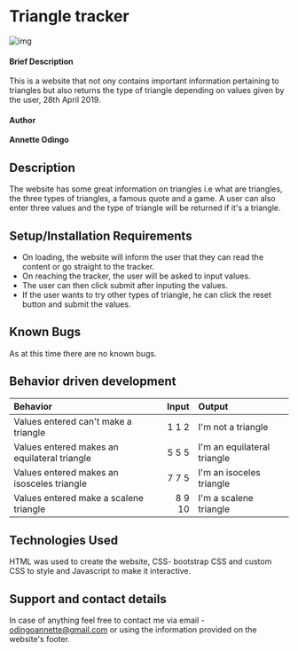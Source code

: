# Triangle tracker
![img](https://user-images.githubusercontent.com/26204799/56869361-77944880-6a08-11e9-963c-23eef8981ccc.jpg)
#### Brief Description
This is a website that not ony contains important information pertaining to triangles but also returns the type of triangle depending on values given by the user, 28th April 2019.
#### Author
**Annette Odingo**
## Description
The website has some great information on triangles i.e what are triangles, the three types of triangles, a famous quote and a game. A user can also enter three values and the type of triangle will be returned if it's a triangle.
## Setup/Installation Requirements
* On loading, the website will inform the user that they can read the content or go straight to the tracker. 
* On reaching the tracker, the user will be asked to input values.
* The user can then click submit after inputing the values.
* If the user wants to try other types of triangle, he can click the reset button and submit the values.
## Known Bugs
As at this time there are no known bugs.
## Behavior driven development
|Behavior|Input|Output|
|:-------|-----:|:------|
|Values entered can't make a triangle| 1 1 2 | I'm not a triangle|
|Values entered makes an equilateral triangle| 5 5 5 | I'm an equilateral triangle|
|Values entered makes an isosceles triangle| 7 7 5 | I'm an isoceles triangle|
|Values entered make a scalene triangle| 8 9 10| I'm a scalene triangle|

## Technologies Used
HTML was used to create the website, CSS- bootstrap CSS and custom CSS to style and Javascript to make it interactive.
## Support and contact details
In case of anything feel free to contact me via email - odingoannette@gmail.com or using the information provided on the website's footer.
  
